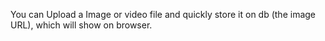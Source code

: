 You can Upload a Image or video file and quickly store it on db (the image URL), which will show  on browser.
